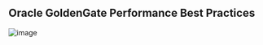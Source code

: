 ## Oracle GoldenGate Performance Best Practices
![image](https://user-images.githubusercontent.com/7068088/113672064-30358d00-96f2-11eb-93dc-ca0bbb39a8c6.png)



